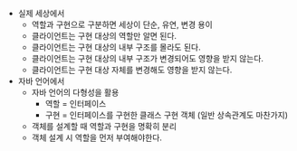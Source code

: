 
- 실제 세상에서
	- 역할과 구현으로 구분하면 세상이 단순, 유연, 변경 용이
	- 클라이언트는 구현 대상의 역할만 알면 된다.
	- 클라이언트는 구현 대상의 내부 구조를 몰라도 된다.
	- 클라이언트는 구현 대상의 내부 구조가 변경되어도 영향을 받지 않는다.
	- 클라이언트는 구현 대상 자체를 변경해도 영향을 받지 않는다.
- 자바 언어에서
	- 자바 언어의 다형성을 활용
		- 역할 = 인터페이스
		- 구현 = 인터페이스를 구현한 클래스 구현 객체 (일반 상속관계도 마찬가지)
	- 객체를 설계할 때 역할과 구현을 명확히 분리
	- 객체 설계 시 역할을 먼저 부여해야한다.